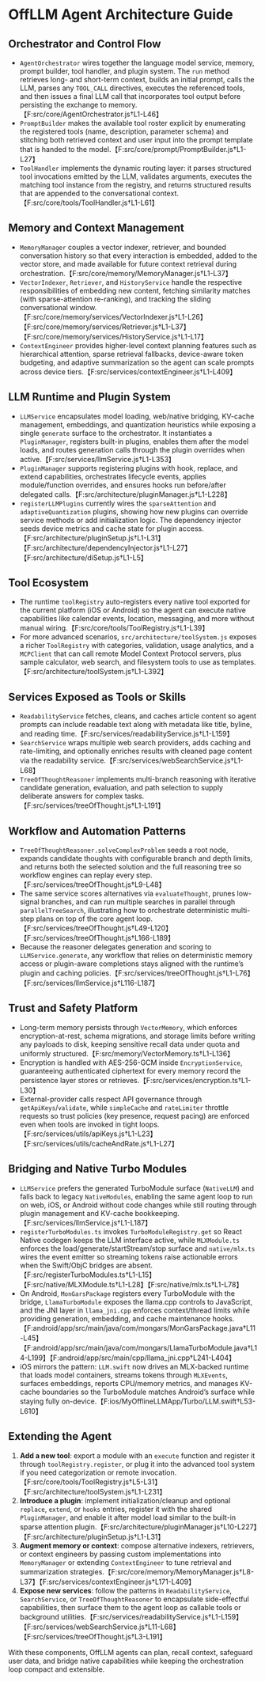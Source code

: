 # OffLLM Agent Architecture Guide

## Orchestrator and Control Flow

- `AgentOrchestrator` wires together the language model service, memory, prompt builder, tool handler, and plugin system. The `run` method retrieves long- and short-term context, builds an initial prompt, calls the LLM, parses any `TOOL_CALL` directives, executes the referenced tools, and then issues a final LLM call that incorporates tool output before persisting the exchange to memory.【F:src/core/AgentOrchestrator.js†L1-L46】
- `PromptBuilder` makes the available tool roster explicit by enumerating the registered tools (name, description, parameter schema) and stitching both retrieved context and user input into the prompt template that is handed to the model.【F:src/core/prompt/PromptBuilder.js†L1-L27】
- `ToolHandler` implements the dynamic routing layer: it parses structured tool invocations emitted by the LLM, validates arguments, executes the matching tool instance from the registry, and returns structured results that are appended to the conversational context.【F:src/core/tools/ToolHandler.js†L1-L61】

## Memory and Context Management

- `MemoryManager` couples a vector indexer, retriever, and bounded conversation history so that every interaction is embedded, added to the vector store, and made available for future context retrieval during orchestration.【F:src/core/memory/MemoryManager.js†L1-L37】
- `VectorIndexer`, `Retriever`, and `HistoryService` handle the respective responsibilities of embedding new content, fetching similarity matches (with sparse-attention re-ranking), and tracking the sliding conversational window.【F:src/core/memory/services/VectorIndexer.js†L1-L26】【F:src/core/memory/services/Retriever.js†L1-L37】【F:src/core/memory/services/HistoryService.js†L1-L17】
- `ContextEngineer` provides higher-level context planning features such as hierarchical attention, sparse retrieval fallbacks, device-aware token budgeting, and adaptive summarization so the agent can scale prompts across device tiers.【F:src/services/contextEngineer.js†L1-L409】

## LLM Runtime and Plugin System

- `LLMService` encapsulates model loading, web/native bridging, KV-cache management, embeddings, and quantization heuristics while exposing a single `generate` surface to the orchestrator. It instantiates a `PluginManager`, registers built-in plugins, enables them after the model loads, and routes generation calls through the plugin overrides when active.【F:src/services/llmService.js†L1-L353】
- `PluginManager` supports registering plugins with hook, replace, and extend capabilities, orchestrates lifecycle events, applies module/function overrides, and ensures hooks run before/after delegated calls.【F:src/architecture/pluginManager.js†L1-L228】
- `registerLLMPlugins` currently wires the `sparseAttention` and `adaptiveQuantization` plugins, showing how new plugins can override service methods or add initialization logic. The dependency injector seeds device metrics and cache state for plugin access.【F:src/architecture/pluginSetup.js†L1-L31】【F:src/architecture/dependencyInjector.js†L1-L27】【F:src/architecture/diSetup.js†L1-L5】

## Tool Ecosystem

- The runtime `toolRegistry` auto-registers every native tool exported for the current platform (iOS or Android) so the agent can execute native capabilities like calendar events, location, messaging, and more without manual wiring.【F:src/core/tools/ToolRegistry.js†L1-L39】
- For more advanced scenarios, `src/architecture/toolSystem.js` exposes a richer `ToolRegistry` with categories, validation, usage analytics, and a `MCPClient` that can call remote Model Context Protocol servers, plus sample calculator, web search, and filesystem tools to use as templates.【F:src/architecture/toolSystem.js†L1-L392】

## Services Exposed as Tools or Skills

- `ReadabilityService` fetches, cleans, and caches article content so agent prompts can include readable text along with metadata like title, byline, and reading time.【F:src/services/readabilityService.js†L1-L159】
- `SearchService` wraps multiple web search providers, adds caching and rate-limiting, and optionally enriches results with cleaned page content via the readability service.【F:src/services/webSearchService.js†L1-L68】
- `TreeOfThoughtReasoner` implements multi-branch reasoning with iterative candidate generation, evaluation, and path selection to supply deliberate answers for complex tasks.【F:src/services/treeOfThought.js†L1-L191】

## Workflow and Automation Patterns

- `TreeOfThoughtReasoner.solveComplexProblem` seeds a root node, expands candidate thoughts with configurable branch and depth limits, and returns both the selected solution and the full reasoning tree so workflow engines can replay every step.【F:src/services/treeOfThought.js†L9-L48】
- The same service scores alternatives via `evaluateThought`, prunes low-signal branches, and can run multiple searches in parallel through `parallelTreeSearch`, illustrating how to orchestrate deterministic multi-step plans on top of the core agent loop.【F:src/services/treeOfThought.js†L49-L120】【F:src/services/treeOfThought.js†L166-L189】
- Because the reasoner delegates generation and scoring to `LLMService.generate`, any workflow that relies on deterministic memory access or plugin-aware completions stays aligned with the runtime’s plugin and caching policies.【F:src/services/treeOfThought.js†L1-L76】【F:src/services/llmService.js†L116-L187】

## Trust and Safety Platform

- Long-term memory persists through `VectorMemory`, which enforces encryption-at-rest, schema migrations, and storage limits before writing any payloads to disk, keeping sensitive recall data under quota and uniformly structured.【F:src/memory/VectorMemory.ts†L1-L136】
- Encryption is handled with AES-256-GCM inside `EncryptionService`, guaranteeing authenticated ciphertext for every memory record the persistence layer stores or retrieves.【F:src/services/encryption.ts†L1-L30】
- External-provider calls respect API governance through `getApiKeys`/`validate`, while `simpleCache` and `rateLimiter` throttle requests so trust policies (key presence, request pacing) are enforced even when tools are invoked in tight loops.【F:src/services/utils/apiKeys.js†L1-L23】【F:src/services/utils/cacheAndRate.js†L1-L27】

## Bridging and Native Turbo Modules

- `LLMService` prefers the generated TurboModule surface (`NativeLLM`) and falls back to legacy `NativeModules`, enabling the same agent loop to run on web, iOS, or Android without code changes while still routing through plugin management and KV-cache bookkeeping.【F:src/services/llmService.js†L1-L187】
- `registerTurboModules.ts` invokes `TurboModuleRegistry.get` so React Native codegen keeps the LLM interface active, while `MLXModule.ts` enforces the load/generate/startStream/stop surface and `native/mlx.ts` wires the event emitter so streaming tokens raise actionable errors when the Swift/ObjC bridges are absent.【F:src/registerTurboModules.ts†L1-L15】【F:src/native/MLXModule.ts†L1-L28】【F:src/native/mlx.ts†L1-L78】
- On Android, `MonGarsPackage` registers every TurboModule with the bridge, `LlamaTurboModule` exposes the llama.cpp controls to JavaScript, and the JNI layer in `llama_jni.cpp` enforces context/thread limits while providing generation, embedding, and cache maintenance hooks.【F:android/app/src/main/java/com/mongars/MonGarsPackage.java†L11-L45】【F:android/app/src/main/java/com/mongars/LlamaTurboModule.java†L14-L199】【F:android/app/src/main/cpp/llama_jni.cpp†L241-L404】
- iOS mirrors the pattern: `LLM.swift` now drives an MLX-backed runtime that loads model containers, streams tokens through `MLXEvents`, surfaces embeddings, reports CPU/memory metrics, and manages KV-cache boundaries so the TurboModule matches Android’s surface while staying fully on-device.【F:ios/MyOfflineLLMApp/Turbo/LLM.swift†L53-L610】

## Extending the Agent

1. **Add a new tool**: export a module with an `execute` function and register it through `toolRegistry.register`, or plug it into the advanced tool system if you need categorization or remote invocation.【F:src/core/tools/ToolRegistry.js†L5-L31】【F:src/architecture/toolSystem.js†L1-L231】
2. **Introduce a plugin**: implement initialization/cleanup and optional `replace`, `extend`, or `hooks` entries, register it with the shared `PluginManager`, and enable it after model load similar to the built-in sparse attention plugin.【F:src/architecture/pluginManager.js†L10-L227】【F:src/architecture/pluginSetup.js†L1-L31】
3. **Augment memory or context**: compose alternative indexers, retrievers, or context engineers by passing custom implementations into `MemoryManager` or extending `ContextEngineer` to tune retrieval and summarization strategies.【F:src/core/memory/MemoryManager.js†L8-L37】【F:src/services/contextEngineer.js†L171-L409】
4. **Expose new services**: follow the patterns in `ReadabilityService`, `SearchService`, or `TreeOfThoughtReasoner` to encapsulate side-effectful capabilities, then surface them to the agent loop as callable tools or background utilities.【F:src/services/readabilityService.js†L1-L159】【F:src/services/webSearchService.js†L11-L68】【F:src/services/treeOfThought.js†L3-L191】

With these components, OffLLM agents can plan, recall context, safeguard user data, and bridge native capabilities while keeping the orchestration loop compact and extensible.
